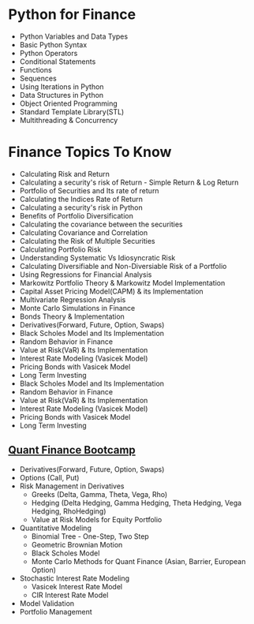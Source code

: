# Python for Finance

- Python Variables and Data Types
- Basic Python Syntax
- Python Operators
- Conditional Statements
- Functions
- Sequences
- Using Iterations in Python
- Data Structures in Python
- Object Oriented Programming
- Standard Template Library(STL)
- Multithreading & Concurrency

# Finance Topics To Know 

- Calculating Risk and Return
- Calculating a security's risk of Return - Simple Return & Log Return
- Portfolio of Securities and Its rate of return
- Calculating the Indices Rate of Return
- Calculating a security's risk in Python
- Benefits of Portfolio Diversification
- Calculating the covariance between the securities
- Calculating Covariance and Correlation
- Calculating the Risk of Multiple Securities
- Calculating Portfolio Risk
- Understanding Systematic Vs Idiosyncratic Risk
- Calculating Diversifiable and Non-Diversiable Risk of a Portfolio
- Using Regressions for Financial Analysis
- Markowitz Portfolio Theory & Markowitz Model Implementation
- Capital Asset Pricing Model(CAPM) & its Implementation
- Multivariate Regression Analysis
- Monte Carlo Simulations in Finance
- Bonds Theory & Implementation
- Derivatives(Forward, Future, Option, Swaps)
- Black Scholes Model and Its Implementation
- Random Behavior in Finance
- Value at Risk(VaR) & Its Implementation
- Interest Rate Modeling (Vasicek Model)
- Pricing Bonds with Vasicek Model
- Long Term Investing 
- Black Scholes Model and Its Implementation
- Random Behavior in Finance
- Value at Risk(VaR) & Its Implementation
- Interest Rate Modeling (Vasicek Model)
- Pricing Bonds with Vasicek Model
- Long Term Investing 



## [Quant Finance Bootcamp](https://quantfinanceinstitute.com/courses/quant-finance-bootcamp-25/)

- Derivatives(Forward, Future, Option, Swaps)
- Options (Call, Put)
- Risk Management in Derivatives
    - Greeks (Delta, Gamma, Theta, Vega, Rho)
    - Hedging (Delta Hedging, Gamma Hedging, Theta Hedging, Vega Hedging, RhoHedging)
    - Value at Risk Models for Equity Portfolio
- Quantitative Modeling
    - Binomial Tree - One-Step, Two Step
    - Geometric Brownian Motion
    - Black Scholes Model
    - Monte Carlo Methods for Quant Finance (Asian, Barrier, European Option)
- Stochastic Interest Rate Modeling
    - Vasicek Interest Rate Model
    - CIR Interest Rate Model
- Model Validation
- Portfolio Management
